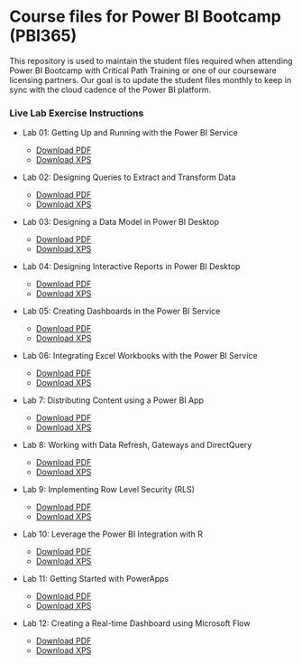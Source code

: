 # Course files for Power BI Bootcamp (PBI365)
This repository is used to maintain the student files required when attending Power BI Bootcamp with Critical Path Training or one of our courseware licensing partners. Our goal is to update the student files monthly to keep in sync with the cloud cadence of the Power BI platform.

### Live Lab Exercise Instructions

- Lab 01: Getting Up and Running with the Power BI Service
  - [Download PDF](https://github.com/CriticalPathTraining/PBI365/raw/master/Student/Modules/01_IntroToPowerBI/Lab.pdf)
  - [Download XPS](https://github.com/CriticalPathTraining/PBI365/raw/master/Student/Modules/01_IntroToPowerBI/Lab.xps)

- Lab 02: Designing Queries to Extract and Transform Data
  - [Download PDF](https://github.com/CriticalPathTraining/PBI365/raw/master/Student/Modules/02_Queries/Lab.pdf)
  - [Download XPS](https://github.com/CriticalPathTraining/PBI365/raw/master/Student/Modules/02_Queries/Lab.xps)

- Lab 03: Designing a Data Model in Power BI Desktop
  - [Download PDF](https://github.com/CriticalPathTraining/PBI365/raw/master/Student/Modules/03_DataModeling/Lab.pdf)
  - [Download XPS](https://github.com/CriticalPathTraining/PBI365/raw/master/Student/Modules/03_DataModeling/Lab.xps)

- Lab 04: Designing Interactive Reports in Power BI Desktop
  - [Download PDF](https://github.com/CriticalPathTraining/PBI365/raw/master/Student/Modules/04_Reports/Lab.pdf)
  - [Download XPS](https://github.com/CriticalPathTraining/PBI365/raw/master/Student/Modules/04_Reports/Lab.xps)

- Lab 05: Creating Dashboards in the Power BI Service
  - [Download PDF](https://github.com/CriticalPathTraining/PBI365/raw/master/Student/Modules/05_Dashboards/Lab.pdf)
  - [Download XPS](https://github.com/CriticalPathTraining/PBI365/raw/master/Student/Modules/05_Dashboards/Lab.xps)

- Lab 06: Integrating Excel Workbooks with the Power BI Service
  - [Download PDF](https://github.com/CriticalPathTraining/PBI365/raw/master/Student/Modules/06_Excel/Lab.pdf)
  - [Download XPS](https://github.com/CriticalPathTraining/PBI365/raw/master/Student/Modules/06_Excel/Lab.xps)

- Lab 7: Distributing Content using a Power BI App
  - [Download PDF](https://github.com/CriticalPathTraining/PBI365/raw/master/Student/Modules/07_AppWorkspaces/Lab.pdf)
  - [Download XPS](https://github.com/CriticalPathTraining/PBI365/raw/master/Student/Modules/07_AppWorkspaces/Lab.xps)

- Lab 8: Working with Data Refresh, Gateways and DirectQuery
  - [Download PDF](https://github.com/CriticalPathTraining/PBI365/raw/master/Student/Modules/08_Gateways/Lab.pdf)
  - [Download XPS](https://github.com/CriticalPathTraining/PBI365/raw/master/Student/Modules/08_Gateways/Lab.xps)

- Lab 9: Implementing Row Level Security (RLS)
  - [Download PDF](https://github.com/CriticalPathTraining/PBI365/raw/master/Student/Modules/09_Security/Lab.pdf)
  - [Download XPS](https://github.com/CriticalPathTraining/PBI365/raw/master/Student/Modules/09_Security/Lab.xps)

- Lab 10: Leverage the Power BI Integration with R
  - [Download PDF](https://github.com/CriticalPathTraining/PBI365/raw/master/Student/Modules/10_IntroToR/Lab.pdf)
  - [Download XPS](https://github.com/CriticalPathTraining/PBI365/raw/master/Student/Modules/10_IntroToR/Lab.xps)

- Lab 11: Getting Started with PowerApps
  - [Download PDF](https://github.com/CriticalPathTraining/PBI365/raw/master/Student/Modules/11_PowerApps/Lab.pdf)
  - [Download XPS](https://github.com/CriticalPathTraining/PBI365/raw/master/Student/Modules/11_PowerApps/Lab.xps)

- Lab 12: Creating a Real-time Dashboard using Microsoft Flow
  - [Download PDF](https://github.com/CriticalPathTraining/PBI365/raw/master/Student/Modules/12_Flow/Lab.pdf)
  - [Download XPS](https://github.com/CriticalPathTraining/PBI365/raw/master/Student/Modules/12_Flow/Lab.xps)
